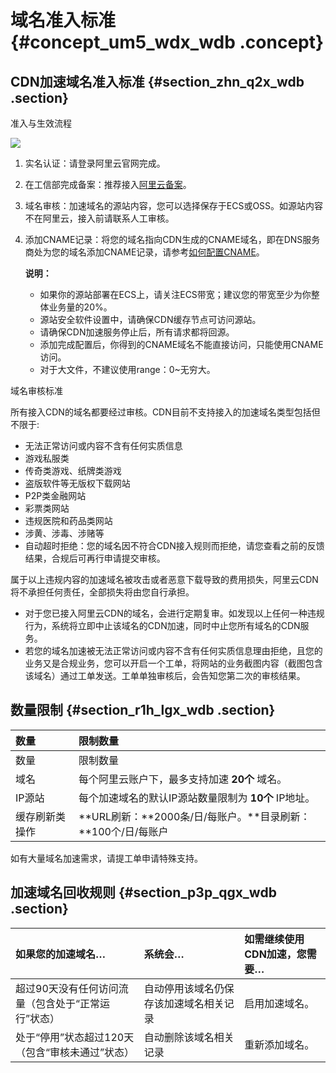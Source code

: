 # 域名准入标准 {#concept_um5_wdx_wdb .concept}

## CDN加速域名准入标准 {#section_zhn_q2x_wdb .section}

准入与生效流程

![](http://static-aliyun-doc.oss-cn-hangzhou.aliyuncs.com/assets/img/5117/3166_zh-CN.png)

1.  实名认证：请登录阿里云官网完成。
2.  在工信部完成备案：推荐接入[阿里云备案](https://beian.aliyun.com/?spm=5176.8142029.388261.3.a0SCC3)。
3.  域名审核：加速域名的源站内容，您可以选择保存于ECS或OSS。如源站内容不在阿里云，接入前请联系人工审核。
4.  添加CNAME记录：将您的域名指向CDN生成的CNAME域名，即在DNS服务商处为您的域名添加CNAME记录，请参考[如何配置CNAME](../cn.zh-CN/快速入门/配置CNAME/万网/阿里云解析与配置CNAME流程.md#)。

    **说明：** 

    -   如果你的源站部署在ECS上，请关注ECS带宽；建议您的带宽至少为你整体业务量的20%。
    -   源站安全软件设置中，请确保CDN缓存节点可访问源站。
    -   请确保CDN加速服务停止后，所有请求都将回源。
    -   添加完成配置后，你得到的CNAME域名不能直接访问，只能使用CNAME访问。
    -   对于大文件，不建议使用range：0~无穷大。

域名审核标准

所有接入CDN的域名都要经过审核。CDN目前不支持接入的加速域名类型包括但不限于:

-   无法正常访问或内容不含有任何实质信息
-   游戏私服类
-   传奇类游戏、纸牌类游戏
-   盗版软件等无版权下载网站
-   P2P类金融网站
-   彩票类网站
-   违规医院和药品类网站
-   涉黄、涉毒、涉赌等
-   自动超时拒绝：您的域名因不符合CDN接入规则而拒绝，请您查看之前的反馈结果，合规后可再行申请提交审核。

属于以上违规内容的加速域名被攻击或者恶意下载导致的费用损失，阿里云CDN将不承担任何责任，全部损失将由您自行承担。

-   对于您已接入阿里云CDN的域名，会进行定期复审。如发现以上任何一种违规行为，系统将立即中止该域名的CDN加速，同时中止您所有域名的CDN服务。
-   若您的域名加速被无法正常访问或内容不含有任何实质信息理由拒绝，且您的业务又是合规业务，您可以开启一个工单，将网站的业务截图内容（截图包含该域名）通过工单发送。工单单独审核后，会告知您第二次的审核结果。

## 数量限制 {#section_r1h_lgx_wdb .section}

|数量|限制数量|
|:-|:---|
|数量|限制数量|
|域名|每个阿里云账户下，最多支持加速 **20个** 域名。|
|IP源站|每个加速域名的默认IP源站数量限制为 **10个** IP地址。|
|缓存刷新类操作|**URL刷新：**2000条/日/每账户。**目录刷新：**100个/日/每账户|

如有大量域名加速需求，请提工单申请特殊支持。

## 加速域名回收规则 {#section_p3p_qgx_wdb .section}

|如果您的加速域名…|系统会…|如需继续使用CDN加速，您需要…|
|:--------|:---|:---------------|
|超过90天没有任何访问流量（包含处于“正常运行”状态）|自动停用该域名仍保存该加速域名相关记录|启用加速域名。|
|处于“停用”状态超过120天（包含“审核未通过”状态）|自动删除该域名相关记录|重新添加域名。|

